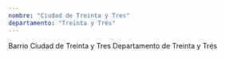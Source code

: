 ```yaml
---
nombre: "Ciudad de Treinta y Tres"
departamento: "Treinta y Trés"
---
```


Barrio Ciudad de Treinta y Tres
Departamento de Treinta y Trés

